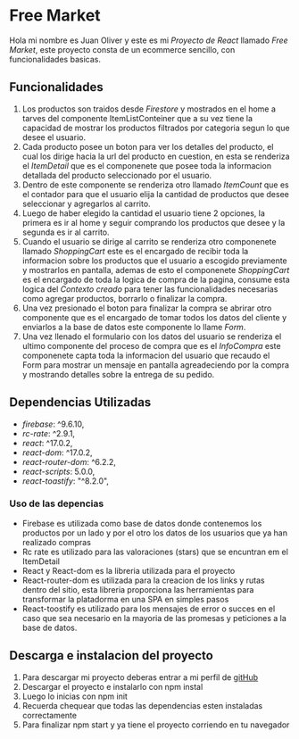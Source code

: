 # Free Market

Hola mi nombre es Juan Oliver y este es mi *Proyecto de React* llamado _Free Market_, este proyecto consta de un ecommerce sencillo, con funcionalidades basicas.

## Funcionalidades

1. Los productos son traidos desde *Firestore* y mostrados en el home a tarves del componente ItemListConteiner que a su vez tiene la capacidad de mostrar los productos filtrados por categoria segun lo que desee el usuario.
2. Cada producto posee un boton para ver los detalles del producto, el cual los dirige hacia la url del producto en cuestion, en esta se renderiza el *ItemDetail* que es el componenete que posee toda la informacion detallada del producto seleccionado por el usuario.
3. Dentro de este componente se renderiza otro llamado *ItemCount* que es el contador para que el usuario elija la cantidad de productos que desee seleccionar y agregarlos al carrito.
4. Luego de haber elegido la cantidad el usuario tiene 2 opciones, la primera es ir al home y seguir comprando los productos que desee y la segunda es ir al carrito.
5. Cuando el usuario se dirige al carrito se renderiza otro componenete llamado *ShoppingCart* este es el encargado de recibir toda la informacion sobre los productos que el usuario a escogido previamente y mostrarlos en pantalla, ademas de esto el componenete *ShoppingCart* es el encargado de toda la logica de compra de la pagina, consume esta logica del *Contexto creado* para tener las funcionalidades necesarias como agregar productos, borrarlo o finalizar la compra.
6. Una vez presionado el boton para finalizar la compra se abrirar otro componente que es el encargado de tomar todos los datos del cliente y enviarlos a la base de datos este componente lo llame *Form*.
7. Una vez llenado el formulario con los datos del usuario se renderiza el ultimo componente del proceso de compra que es el *InfoCompra* este componenete capta toda la informacion del usuario que recaudo el Form para mostrar un mensaje en pantalla agreadeciendo por la compra y mostrando detalles sobre la entrega de su pedido.

## Dependencias Utilizadas

- *firebase*: ^9.6.10,
- *rc-rate*: ^2.9.1,
- *react*: ^17.0.2,
- *react-dom*: ^17.0.2,
- *react-router-dom*: ^6.2.2,
- *react-scripts*: 5.0.0,
- *react-toastify*: "^8.2.0",

### Uso de las depencias 

- Firebase es utilizada como base de datos donde contenemos los productos por un lado y por el otro los datos de los usuarios que ya han realizado compras
- Rc rate es utilizado para las valoraciones (stars) que se encuntran em el ItemDetail
- React y React-dom es la libreria utilizada para el proyecto
- React-router-dom es utilizada para la creacion de los links y rutas dentro del sitio, esta libreria proporciona las herramientas para transformar la platadorma en una SPA en simples pasos
- React-toostify es utilizado para los mensajes de error o succes en el caso que sea necesario en la mayoria de las promesas y peticiones a la base de datos.

## Descarga e instalacion del proyecto 

1. Para descargar mi proyecto deberas entrar a mi perfil de [gitHub](https://github.com/juanoliver995/CursoReact)
2. Descargar el proyecto e instalarlo con npm instal
3. Luego lo inicias con npm init
4. Recuerda chequear que todas las dependencias esten instaladas correctamente
5. Para finalizar npm start y ya tiene el proyecto corriendo en tu navegador
